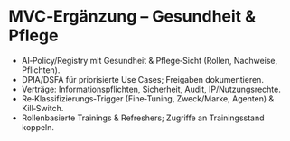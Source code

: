 # MVC‑Ergänzung – Gesundheit & Pflege
<ul>
  <li>AI‑Policy/Registry mit Gesundheit & Pflege‑Sicht (Rollen, Nachweise, Pflichten).</li>
  <li>DPIA/DSFA für priorisierte Use Cases; Freigaben dokumentieren.</li>
  <li>Verträge: Informationspflichten, Sicherheit, Audit, IP/Nutzungsrechte.</li>
  <li>Re‑Klassifizierungs‑Trigger (Fine‑Tuning, Zweck/Marke, Agenten) & Kill‑Switch.</li>
  <li>Rollenbasierte Trainings & Refreshers; Zugriffe an Trainingsstand koppeln.</li>
</ul>
